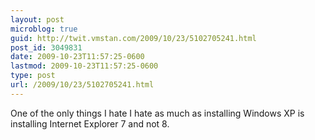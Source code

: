 ```yaml
---
layout: post
microblog: true
guid: http://twit.vmstan.com/2009/10/23/5102705241.html
post_id: 3049831
date: 2009-10-23T11:57:25-0600
lastmod: 2009-10-23T11:57:25-0600
type: post
url: /2009/10/23/5102705241.html
---
```

One of the only things I hate I hate as much as installing Windows XP is installing Internet Explorer 7 and not 8.
